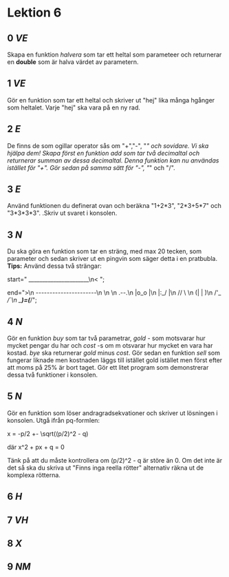 # Lektion 6

## __0__ _VE_  
Skapa en funktion _halvera_ som tar ett heltal som parameteer och returnerar en __double__ som är halva värdet av parametern.

## __1__ _VE_  
Gör en funktion som tar ett heltal och skriver ut "hej" lika många hgånger som heltalet. Varje "hej" ska vara på en ny rad. 

## __2__ _E_  
De finns de som ogillar operator sås om "+","-", "*" och sovidare. Vi ska hjälpa dem! Skapa först en funktion _add_ som tar två decimaltal och returnerar summan av dessa decimaltal. Denna funktion kan nu användas istället för "+". Gör sedan på samma sätt för "-", "*" och "/". 

## __3__ _E_  
Använd funktionen du definerat ovan och beräkna "1+2\*3", "2\*3+5\*7" och "3\*3\*3\*3". .Skriv ut svaret i konsolen.

## __3__ _N_  
Du ska göra en funktion som tar en sträng, med max 20 tecken, som parameter och sedan skriver ut en pingvin som säger detta i en pratbubla.
__Tips:__ Använd dessa två strängar:

start=" ______________________\n< "; 

end=">\n ----------------------\n   \\n    \\n        .--.\n       |o_o |\n       |:_/ |\n      //   \ \\n     (|     | )\n    /'\_   _/`\\n    \___)=(___/";
 

## __4__ _N_  

Gör en funktion _buy_ som tar två parametrar, _gold_ - som motsvarar hur mycket pengar du har och _cost_ -s om m otsvarar hur mycket en vara har kostad. _bye_ ska returnerar _gold_ minus _cost_. Gör sedan en funktion _sell_ som fungerar liknade men kostnaden läggs till istället gold istället men först efter att moms på 25% är bort taget. Gör ett litet program som demonstrerar dessa två funktioner i konsolen. 

## __5__ _N_  

Gör en funktion som löser andragradsekvationer och skriver ut lösningen i konsolen. Utgå ifrån pq-formlen:

x = -p/2 +- \sqrt((p/2)^2 - q)

där x^2 + px + q = 0

Tänk på att du måste kontrollera om (p/2)^2 - q är störe än 0. Om det inte är det så ska du skriva ut "Finns inga reella rötter" alternativ räkna ut de komplexa rötterna.

## __6__ _H_


## __7__ _VH_


## __8__ _X_ 


## __9__ _NM_


   
